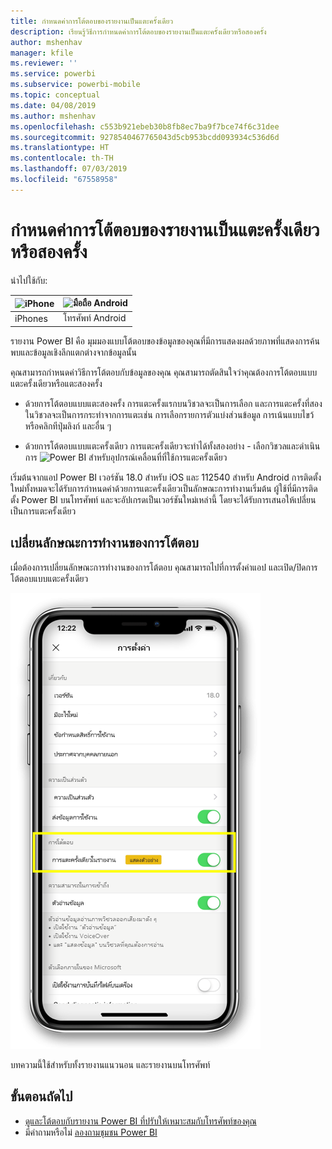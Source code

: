 ```yaml
---
title: กำหนดค่าการโต้ตอบของรายงานเป็นแตะครั้งเดียว
description: เรียนรู้วิธีการกำหนดค่าการโต้ตอบของรายงานเป็นแตะครั้งเดียวหรือสองครั้ง
author: mshenhav
manager: kfile
ms.reviewer: ''
ms.service: powerbi
ms.subservice: powerbi-mobile
ms.topic: conceptual
ms.date: 04/08/2019
ms.author: mshenhav
ms.openlocfilehash: c553b921ebeb30b8fb8ec7ba9f7bce74f6c31dee
ms.sourcegitcommit: 9278540467765043d5cb953bcdd093934c536d6d
ms.translationtype: HT
ms.contentlocale: th-TH
ms.lasthandoff: 07/03/2019
ms.locfileid: "67558958"
---
```

# <a name="configure-report-interaction-to-single-tap-or-double-tap"></a>กำหนดค่าการโต้ตอบของรายงานเป็นแตะครั้งเดียวหรือสองครั้ง
นำไปใช้กับ:

| ![iPhone](././media/mobile-reports-in-the-mobile-apps/ios-logo-40-px.png) | ![มือถือ Android](././media/mobile-reports-in-the-mobile-apps/android-logo-40-px.png) | 
|:--- |:--- |
| iPhones |โทรศัพท์ Android |

รายงาน Power BI คือ มุมมองแบบโต้ตอบของข้อมูลของคุณที่มีการแสดงผลด้วยภาพที่แสดงการค้นพบและข้อมูลเชิงลึกแตกต่างจากข้อมูลนั้น

คุณสามารถกำหนดค่าวิธีการโต้ตอบกับข้อมูลของคุณ คุณสามารถตัดสินใจว่าคุณต้องการโต้ตอบแบบแตะครั้งเดียวหรือแตะสองครั้ง

* ด้วยการโต้ตอบแบบแตะสองครั้ง การแตะครั้งแรกบนวิชวลจะเป็นการเลือก และการแตะครั้งที่สองในวิชวลจะเป็นการกระทำจากการแตะเช่น การเลือกรายการตัวแบ่งส่วนข้อมูล การเน้นแบบไขว้ หรือคลิกทีปุ่มลิงก์ และอื่น ๆ

* ด้วยการโต้ตอบแบบแตะครั้งเดียว การแตะครั้งเดียวจะทำได้ทั้งสองอย่าง - เลือกวิชวลและดำเนินการ
![Power BI สำหรับอุปกรณ์เคลื่อนที่ที่ใช้การแตะครั้งเดียว](./media/mobile-app-single-tap/single-tap-2.gif)


เริ่มต้นจากแอป Power BI เวอร์ชัน 18.0 สำหรับ iOS และ 112540 สำหรับ Android การติดตั้งใหม่ทั้งหมดจะได้รับการกำหนดค่าด้วยการแตะครั้งเดียวเป็นลักษณะการทำงานเริ่มต้น
ผู้ใช้ที่มีการติดตั้ง Power BI บนโทรศัพท์ และจะอัปเกรดเป็นเวอร์ชันใหม่เหล่านี้ โดยจะได้รับการเสนอให้เปลี่ยนเป็นการแตะครั้งเดียว

## <a name="change-interaction-behavior"></a>เปลี่ยนลักษณะการทำงานของการโต้ตอบ

เมื่อต้องการเปลี่ยนลักษณะการทำงานของการโต้ตอบ คุณสามารถไปที่การตั้งค่าแอป และเปิด/ปิดการโต้ตอบแบบแตะครั้งเดียว

![Power BI สำหรับอุปกรณ์เคลื่อนที่จะเปลี่ยนการโต้ตอบของรายงาน](./media/mobile-app-single-tap/configure-single-tap.png)

บทความนี้ใช้สำหรับทั้งรายงานแนวนอน และรายงานบนโทรศัพท์

## <a name="next-steps"></a>ขั้นตอนถัดไป
* [ดูและโต้ตอบกับรายงาน Power BI ที่ปรับให้เหมาะสมกับโทรศัพท์ของคุณ](mobile-apps-view-phone-report.md)
* มีคำถามหรือไม่ [ลองถามชุมชน Power BI](http://community.powerbi.com/)

